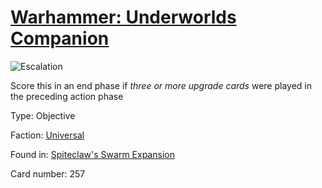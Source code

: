 # [Warhammer: Underworlds Companion](https://guidokessels.github.io/wh-underworlds)

  

![Escalation](https://warhammerunderworlds.com/wp-content/uploads/sites/6/2018/02/257_ENG.png)

Score this in an end phase if <i>three or more upgrade cards</i> were played in the preceding action phase

Type: Objective

Faction: [Universal](https://guidokessels.github.io/wh-underworlds/factions/universal)

Found in: [Spiteclaw's Swarm Expansion](https://guidokessels.github.io/wh-underworlds/locations/spiteclaws-swarm-expansion)

Card number: 257
